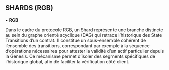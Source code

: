 ## SHARDS (RGB)
▪ **RGB**

Dans le cadre du protocole RGB, un Shard représente une branche distincte au sein du graphe orienté acyclique (DAG) qui retrace l’historique des State Transitions d’un contrat. Il constitue un sous-ensemble cohérent de l’ensemble des transitions, correspondant par exemple à la séquence d’opérations nécessaires pour attester la validité d’un actif particulier depuis la Genesis. Ce mécanisme permet d’isoler des segments spécifiques de l’historique global, afin de faciliter la vérification côté client.

